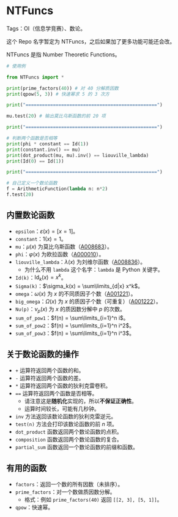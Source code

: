 # NTFuncs

Tags：OI（信息学竞赛）、数论。

这个 Repo 名字暂定为 NTFuncs，之后如果加了更多功能可能还会改。

NTFuncs 是指 Number Theoretic Functions。

```python
# 使用例

from NTFuncs import *

print(prime_factors(40)) # 对 40 分解质因数
print(qpow(5, 3)) # 快速幂求 5 的 3 次方

print("================================================")

mu.test(20) # 输出莫比乌斯函数的前 20 项

print("================================================")

# 判断两个函数是否相等
print(phi * constant == Id(1))
print(constant.inv() == mu)
print(dot_product(mu, mu).inv() == liouville_lambda)
print(Id(0) == Id(1))

print("================================================")

# 自己定义一个数论函数
f = ArithmeticFunction(lambda n: n*2)
f.test(20)
```

## 内置数论函数

- `epsilon`：$\varepsilon(x) = [x = 1]$。
- `constant`：$1(x) = 1$。
- `mu`：$\mu(x)$ 为莫比乌斯函数（[A008683](https://oeis.org/A008683)）。
- `phi`：$\varphi(x)$ 为欧拉函数（[A000010](https://oeis.org/A000010)）。
- `liouville_lambda`：$\lambda(x)$ 为刘维尔函数（[A008836](https://oeis.org/A008836)）。
  - 为什么不用 `lambda` 这个名字：`lambda` 是 Python 关键字。
- `Id(k)`：$\text{Id}_k(x) = x^k$。
- `Sigma(k)`：$\sigma_k(x) = \sum\limits_{d|x} x^k$。
- `omega`：$\omega(x)$ 为 $x$ 的不同质因子个数（[A001221](https://oeis.org/A001221)）。
- `big_omega`：$\Omega(x)$ 为 $x$ 的质因子个数（可重复）（[A001222](https://oeis.org/A001222)）。
- `Nu(p)`：$\nu_p(x)$ 为 $x$ 的质因数分解中 $p$ 的次数。
- `sum_of_pow1`：$f(n) = \sum\limits_{i=1}^n i$。
- `sum_of_pow2`：$f(n) = \sum\limits_{i=1}^n i^2$。
- `sum_of_pow3`：$f(n) = \sum\limits_{i=1}^n i^3$。

## 关于数论函数的操作

- `+` 运算符返回两个函数的和。
- `-` 运算符返回两个函数的差。
- `*` 运算符返回两个函数的狄利克雷卷积。
- `==` 运算符返回两个函数是否相等。
  - 请注意这是**随机化**实现的，所以**不保证正确性**。
  - 运算时间较长，可能有几秒钟。
- `inv` 方法返回该数论函数的狄利克雷逆元。
- `test(n)` 方法会打印该数论函数的前 $n$ 项。
- `dot_product` 函数返回两个数论函数的点积。
- `composition` 函数返回两个数论函数的复合。
- `partial_sum` 函数返回一个数论函数的前缀和函数。

## 有用的函数

- `factors`：返回一个数的所有因数（未排序）。
- `prime_factors`：对一个数做质因数分解。
  - 格式：例如 `prime_factors(40)` 返回 `[[2, 3], [5, 1]]`。
- `qpow`：快速幂。